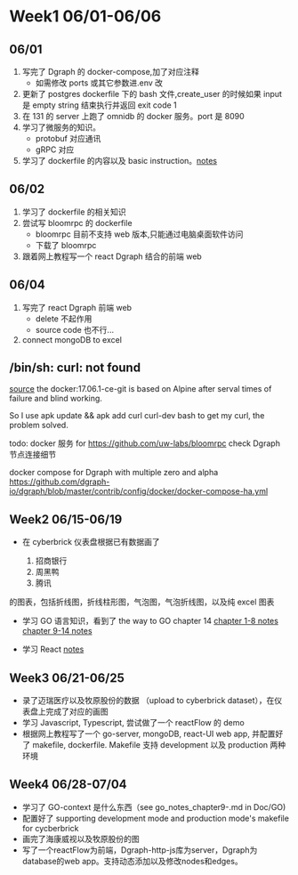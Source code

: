 # Week1 06/01-06/06

## 06/01

1. 写完了 Dgraph 的 docker-compose,加了对应注释
   - 如需修改 ports 或其它参数进.env 改
1. 更新了 postgres dockerfile 下的 bash 文件,create_user 的时候如果 input 是 empty string 结束执行并返回 exit code 1
1. 在 131 的 server 上跑了 omnidb 的 docker 服务。port 是 8090
1. 学习了微服务的知识。
   - protobuf 对应通讯
   - gRPC 对应
1. 学习了 dockerfile 的内容以及 basic instruction。[notes](../Doc/DockerNotes.md)

## 06/02

1. 学习了 dockerfile 的相关知识
1. 尝试写 bloomrpc 的 dockerfile
   - bloomrpc 目前不支持 web 版本,只能通过电脑桌面软件访问
   - 下载了 bloomrpc
1. 跟着网上教程写一个 react Dgraph 结合的前端 web

## 06/04

1. 写完了 react Dgraph 前端 web
   - delete 不起作用
   - source code 也不行...
1. connect mongoDB to excel

## /bin/sh: curl: not found

[source](https://discuss.circleci.com/t/bin-sh-curl-not-found/16232/4)
the docker:17.06.1-ce-git is based on Alpine after serval times of failure and blind working.

So I use apk update && apk add curl curl-dev bash to get my curl, the problem solved.

todo:
docker 服务 for https://github.com/uw-labs/bloomrpc
check Dgraph 节点连接细节

docker compose for Dgraph with multiple zero and alpha
https://github.com/dgraph-io/dgraph/blob/master/contrib/config/docker/docker-compose-ha.yml

## Week2 06/15-06/19

- 在 cyberbrick 仪表盘根据已有数据画了

  1. 招商银行
  1. 周黑鸭
  1. 腾讯

的图表，包括折线图，折线柱形图，气泡图，气泡折线图，以及纯 excel 图表

- 学习 GO 语言知识，看到了 the way to GO chapter 14
  [chapter 1-8 notes](./Doc/GO/go_notes_chapter1-8.md)
  [chapter 9-14 notes](./Doc/GO/go_notes_chapter9-.md)

- 学习 React
  [notes](./Doc/reactNotes.md)

## Week3 06/21-06/25

- 录了迈瑞医疗以及牧原股份的数据 （upload to cyberbrick dataset），在仪表盘上完成了对应的画图
- 学习 Javascript, Typescript, 尝试做了一个 reactFlow 的 demo
- 根据网上教程写了一个 go-server, mongoDB, react-UI web app, 并配置好了 makefile, dockerfile. Makefile 支持 development 以及 production 两种环境

## Week4 06/28-07/04

- 学习了 GO-context 是什么东西（see go_notes_chapter9-.md in Doc/GO)
- 配置好了 supporting development mode and production mode's makefile for cycberbrick
- 画完了海康威视以及牧原股份的图
- 写了一个reactFlow为前端，Dgraph-http-js库为server，Dgraph为database的web app。支持动态添加以及修改nodes和edges。
